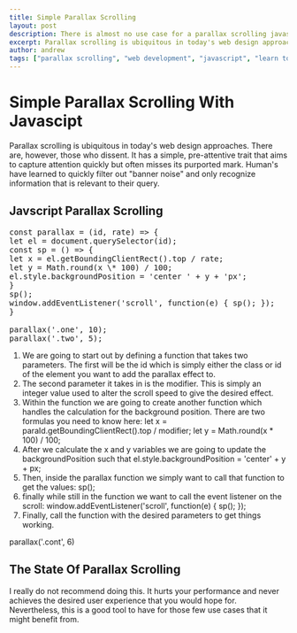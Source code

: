 ```yaml
---
title: Simple Parallax Scrolling
layout: post
description: There is almost no use case for a parallax scrolling javascript framework on your site.  This is something that can be acheived with very few lines of vanilla javascript.
excerpt: Parallax scrolling is ubiquitous in today's web design approaches.  There are, however, those who dissent.  Some assert that it is a poor approach that actually distracts the user.
author: andrew
tags: ["parallax scrolling", "web development", "javascript", "learn to code"]
---
```


# Simple Parallax Scrolling With Javascipt

Parallax scrolling is ubiquitous in today's web design approaches. There are, however, those who dissent. It has a simple, pre-attentive trait that aims to capture attention quickly but often misses its purported mark. Human's have learned to quickly filter out "banner noise" and only recognize information that is relevant to their query.

## Javscript Parallax Scrolling

<pre>
const parallax = (id, rate) => {
let el = document.querySelector(id);
const sp = () => {
let x = el.getBoundingClientRect().top / rate;
let y = Math.round(x \* 100) / 100;
el.style.backgroundPosition = 'center ' + y + 'px';
}
sp();
window.addEventListener('scroll', function(e) { sp(); });
}

parallax('.one', 10);
parallax('.two', 5);
</pre>

1.  We are going to start out by defining a function that takes two parameters. The first will be the id which is simply either the class or id of the element you want to add the parallax effect to.
2.  The second parameter it takes in is the modifier. This is simply an integer value used to alter the scroll speed to give the desired effect.
3.  Within the function we are going to create another function which handles the calculation for the background position. There are two formulas you need to know here:
    let x = paraId.getBoundingClientRect().top / modifier; let y = Math.round(x \* 100) / 100;
4.  After we calculate the x and y variables we are going to update the backgroundPosition such that el.style.backgroundPosition = 'center' + y + px;
5.  Then, inside the parallax function we simply want to call that function to get the values: sp();
6.  finally while still in the function we want to call the event listener on the scroll: window.addEventListener('scroll', function(e) { sp(); });
7.  Finally, call the function with the desired parameters to get things working.

parallax('.cont', 6)

## The State Of Parallax Scrolling

I really do not recommend doing this. It hurts your performance and never achieves the desired user experience that you would hope for. Nevertheless, this is a good tool to have for those few use cases that it might benefit from.
